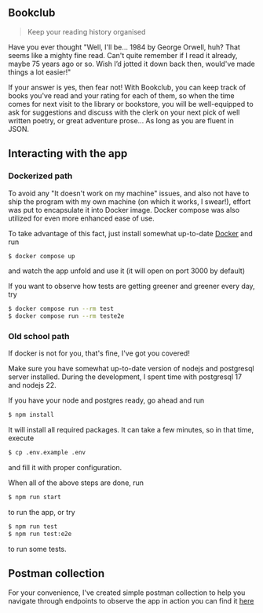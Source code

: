 Bookclub
--------

> Keep your reading history organised 

Have you ever thought "Well, I'll be... 1984 by George Orwell, huh? That seems like a mighty fine read. Can't quite remember if I read it already, maybe 75 years ago or so. Wish I’d jotted it down back then, would've made things a lot easier!"

If your answer is yes, then fear not! With Bookclub, you can keep track of books you've read and your rating for each of them,
so when the time comes for next visit to the library or bookstore, you will be well-equipped to ask for suggestions and discuss with the clerk on your next pick of well written poetry, or great adventure prose...
As long as you are fluent in JSON.

## Interacting with the app

### Dockerized path

To avoid any "It doesn't work on my machine" issues, and also not have to ship the program with my own machine (on which it works, I swear!),
effort was put to encapsulate it into Docker image. Docker compose was also utilized for even more enhanced ease of use.

To take advantage of this fact, just install somewhat up-to-date [Docker](https://www.docker.com/products/docker-desktop/) and run
```bash
$ docker compose up
```
and watch the app unfold and use it (it will open on port 3000 by default)

If you want to observe how tests are getting greener and greener every day, try

```bash
$ docker compose run --rm test
$ docker compose run --rm teste2e
```

### Old school path

If docker is not for you, that's fine, I've got you covered!

Make sure you have somewhat up-to-date version of nodejs and postgresql server installed. During the development, I spent time with postgresql 17 and nodejs 22.

If you have your node and postgres ready, go ahead and run

```bash
$ npm install
```

It will install all required packages. It can take a few minutes, so in that time, execute

```bash
$ cp .env.example .env
```

and fill it with proper configuration.

When all of the above steps are done, run

```bash
$ npm run start
```

to run the app, or try

```bash
$ npm run test
$ npm run test:e2e
```

to run some tests.

## Postman collection

For your convenience, I've created simple postman collection to help you navigate through endpoints to observe the app in action
you can find it [here](https://orange-meteor-426133.postman.co/workspace/Bopke's-Workspace~01c1c6ef-47ff-45bd-81e4-d53ffc076088/collection/46453003-8b96d16e-3983-44a0-802a-40c539af80b4?action=share&creator=46453003)